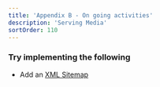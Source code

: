 ```yaml
---
title: 'Appendix B - On going activities'
description: 'Serving Media'
sortOrder: 110
---
```


### Try implementing the following

- Add an [XML Sitemap](https://docs.astro.build/en/guides/integrations-guide/sitemap/)
